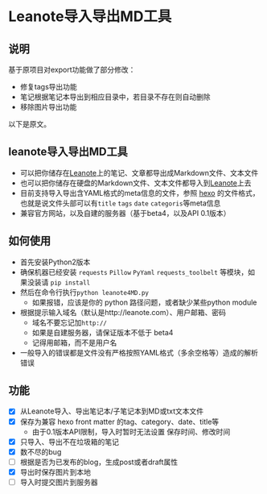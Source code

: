 
# Leanote导入导出MD工具

## 说明
基于原项目对export功能做了部分修改：

- 修复tags导出功能
- 笔记根据笔记本导出到相应目录中，若目录不存在则自动删除
- 移除图片导出功能

以下是原文。
## leanote导入导出MD工具
- 可以把你储存在[Leanote](http://leanote.com)上的笔记、文章都导出成Markdown文件、文本文件
- 也可以把你储存在硬盘的Markdown文件、文本文件都导入到[Leanote](http://leanote.com)上去
- 目前支持导入导出含YAML格式的meta信息的文件，参照 [hexo](http://hexo.io/docs/front-matter.html)  的文件格式，也就是说文件头部可以有`title` `tags` `date` `categoris`等meta信息
- 兼容官方网站，以及自建的服务器（基于beta4，以及API 0.1版本）

## 如何使用
- 首先安装Python2版本
- 确保机器已经安装 `requests` `Pillow` `PyYaml` `requests_toolbelt` 等模块，如果没装请 `pip install`
- 然后在命令行执行`python leanote4MD.py`
  - 如果报错，应该是你的 python 路径问题，或者缺少某些python module
- 根据提示输入域名（默认是http://leanote.com）、用户邮箱、密码
  - 域名不要忘记加`http://`
  - 如果是自建服务器，请保证版本不低于 beta4
  - 记得用邮箱，而不是用户名
- 一般导入的错误都是文件没有严格按照YAML格式（多余空格等）造成的解析错误


## 功能

- [x] 从Leanote导入、导出笔记本/子笔记本到MD或txt文本文件
- [x] 保存为兼容 hexo front matter 的tag、category、date、title等
  - 由于0.1版本API限制，导入时暂时无法设置 保存时间、修改时间
- [x] 只导入、导出不在垃圾箱的笔记
- [x] 数不尽的bug
- [ ] 根据是否为已发布的blog，生成post或者draft属性
- [x] 导出时保存图片到本地
- [ ] 导入时提交图片到服务器
